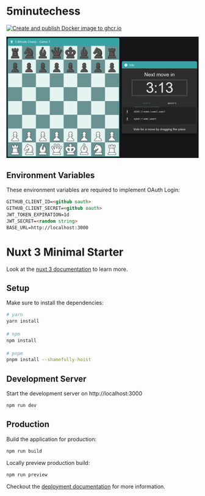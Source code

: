 # 5minutechess

[![Create and publish Docker image to ghcr.io](https://github.com/thieleju/5minutechess/actions/workflows/dockerize.yml/badge.svg?branch=main)](https://github.com/thieleju/5minutechess/actions/workflows/dockerize.yml)

![Preview Image](./preview.png)


## Environment Variables

These environment variables are required to implement OAuth Login:

```html
GITHUB_CLIENT_ID=<github oauth>
GITHUB_CLIENT_SECRET=<github oauth>
JWT_TOKEN_EXPIRATION=1d
JWT_SECRET=<random string>
BASE_URL=http://localhost:3000
```

# Nuxt 3 Minimal Starter

Look at the [nuxt 3 documentation](https://v3.nuxtjs.org) to learn more.

## Setup

Make sure to install the dependencies:

```bash
# yarn
yarn install

# npm
npm install

# pnpm
pnpm install --shamefully-hoist
```

## Development Server

Start the development server on http://localhost:3000

```bash
npm run dev
```

## Production

Build the application for production:

```bash
npm run build
```

Locally preview production build:

```bash
npm run preview
```

Checkout the [deployment documentation](https://v3.nuxtjs.org/guide/deploy/presets) for more information.
